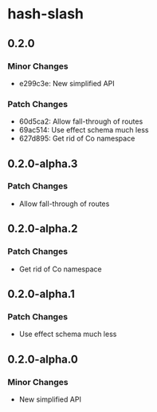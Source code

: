 # hash-slash

## 0.2.0

### Minor Changes

- e299c3e: New simplified API

### Patch Changes

- 60d5ca2: Allow fall-through of routes
- 69ac514: Use effect schema much less
- 627d895: Get rid of Co namespace

## 0.2.0-alpha.3

### Patch Changes

- Allow fall-through of routes

## 0.2.0-alpha.2

### Patch Changes

- Get rid of Co namespace

## 0.2.0-alpha.1

### Patch Changes

- Use effect schema much less

## 0.2.0-alpha.0

### Minor Changes

- New simplified API
